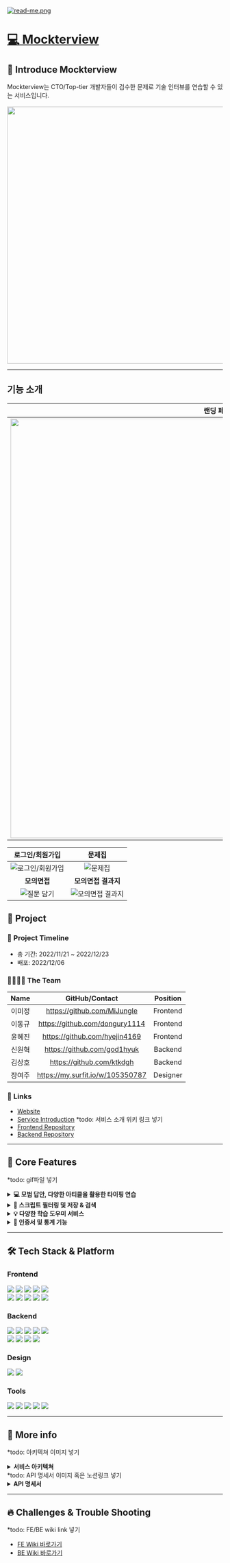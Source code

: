 [![read-me.png](https://i.postimg.cc/d1WYrYNC/read-me.png)](https://postimg.cc/0MJF1Ls5)
<br>

<a href="https://www.mockterview.xyz">💻 Mockterview</a>
=============
## 🙌 Introduce Mockterview
Mockterview는 CTO/Top-tier 개발자들이 검수한 문제로 기술 인터뷰를 연습할 수 있는 서비스입니다.<br>
<br><img src="https://i.postimg.cc/52wjvXBF/2022-12-16-5-17-16.png)](https://postimg.cc/Jsz1C4d1" width="1000px" height="600px">

* * *

## 기능 소개
| **랜딩 페이지** |
|:--------------:|
|<img src="https://user-images.githubusercontent.com/77824583/208049796-8081cae5-029b-45f6-8cda-5b9d529928f2.gif" width="980" />|

|**로그인/회원가입**|**문제집**|
|:---:|:---:|
|![로그인/회원가입](https://user-images.githubusercontent.com/77824583/208049734-186b6238-034c-49b2-a92f-f86fdc48cd80.gif)|![문제집](https://user-images.githubusercontent.com/77824583/208053793-d1a1df5e-89e8-4b2e-ba64-b105a27e102e.gif)|
|**모의면접**|**모의면접 결과지**|
|![질문 담기](https://user-images.githubusercontent.com/77824583/208049793-03471455-dbd8-4078-8811-a1f867e2a9ed.gif)|![모의면접 결과지](https://user-images.githubusercontent.com/77824583/208057907-6ca0742b-f765-468f-aacb-f395fdc2a3f8.gif)|


## 📣 Project
### 📆 Project Timeline
- 총 기간: 2022/11/21 ~ 2022/12/23
- 배포: 2022/12/06

### 👨‍💻👩‍💻 The Team
|Name|GitHub/Contact|Position|
|:---:|:---:|:---:|
|이미정|https://github.com/MiJungle|Frontend|
|이동규|https://github.com/dongury1114|Frontend|
|윤혜진|https://github.com/hyejin4169|Frontend|
|신원혁|https://github.com/god1hyuk|Backend|
|김상호|https://github.com/ktkdgh|Backend|
|장여주|https://my.surfit.io/w/105350787|Designer|

### 📌 Links
- [Website](https://www.mockterview.xyz)
- [Service Introduction](/wikilink) *todo: 서비스 소개 위키 링크 넣기
- [Frontend Repository](https://github.com/Mockterview/mockterview-frontend)
- [Backend Repository](https://github.com/Mockterview/mockterview-backend)

* * *

## 💎 Core Features
*todo: gif파일 넣기
<details>
<summary><strong>💻 모범 답안, 다양한 아티클을 활용한 타이핑 연습</strong></summary>
<br/>
  <ul>
<li>대표적인 컴퓨터 기반 국제 영어 시험인 토플 및 아이엘츠 <strong>모범 답안</strong>과 <strong>다양한 아티클</strong>들을 타이핑 지문으로 제공합니다.
<li>주제 선정이 어렵다면 <strong>랜덤</strong>으로도 타이핑을 시작할 수 있습니다.
  </ul>
</details>

<details>
<summary><strong>🔎 스크립트 필터링 및 저장 & 검색</strong></summary>
<br/>
  <ul>
<li>스크립트 필터링을 통해 <strong>원하는 조건의 스크립트를 선택</strong>하여 타이핑할 수도 있습니다.
<li>마음에 드는 스크립트는 <strong>책갈피</strong>를 눌러 <strong>저장</strong>하면 스크립트 선택 페이지에서 모아볼 수 있습니다.
<li><strong>검색기능</strong>을 이용하여 특정 단어가 포함된 스크립트를 직접 검색할 수 있습니다.  
  </ul>
</details>

<details>
<summary><strong>💡 다양한 학습 도우미 서비스</strong></summary>
<br/>
  <ul>
<li><strong>번역 기능</strong>을 사용하여 즉시 모르는 단어나 문장의 한글 뜻을 확인할 수 있습니다.
<li>단어 공부를 위해 모든 유저가 자유롭게 이용 가능한 <strong>오픈 사전</strong>에 뜻을 추가하고 <strong>나만의 단어장</strong>에도 저장할 수 있습니다.
<li>타이핑 중 <strong>타이머, 속도, 정확도</strong>를 체크할 수 있는 기능을 제공합니다.
  </ul>
</details>

<details>
<summary><strong>🏅 인증서 및 통계 기능</strong></summary>
<br/>
  <ul>
<li>타이핑을 끝내면 소요 시간, 속도 등을 한눈에 볼 수 있는 <strong>멋진 인증서</strong>가 발급되며, PNG 파일로 다운로드가 가능합니다.
<li>마이페이지 내 <strong>일별 통계 기능</strong>이 있어 학습 기록을 체크할 수 있습니다.
  </ul>
</details>

* * *

## 🛠 Tech Stack & Platform
### **Frontend**
<p>
<img src="https://img.shields.io/badge/typescript-%23007ACC.svg?style=for-the-badge&logo=typescript&logoColor=white">
<img src="https://img.shields.io/badge/Next-black?style=for-the-badge&logo=next.js&logoColor=white">
<img src="https://img.shields.io/badge/axios-007CE2?style=for-the-badge&logo=axios&logoColor=white">
<img src="https://img.shields.io/badge/Socket.io-black?style=for-the-badge&logo=socket.io&badgeColor=010101">
<img src="https://img.shields.io/badge/emotion-DB7093?style=for-the-badge&logo=emotion&logoColor=white">
</br>
<img src="https://img.shields.io/badge/AWS-%23FF9900.svg?style=for-the-badge&logo=amazon-aws&logoColor=white">
<img src="https://img.shields.io/badge/amazons3-569A31?style=for-the-badge&logo=amazons3&logoColor=white"> 
<img src="https://img.shields.io/badge/route53-F7A81B?style=for-the-badge&logo=route53&logoColor=white">
<img src="https://img.shields.io/badge/vercel-%23000000.svg?style=for-the-badge&logo=vercel&logoColor=white">
<img src="https://img.shields.io/badge/github%20actions-%232671E5.svg?style=for-the-badge&logo=githubactions&logoColor=white">
<br>
</p>

### **Backend**
<p>
<img src="https://img.shields.io/badge/typescript-%23007ACC.svg?style=for-the-badge&logo=typescript&logoColor=white">
<img src="https://img.shields.io/badge/nestjs-%23E0234E.svg?style=for-the-badge&logo=nestjs&logoColor=white">
<img src="https://img.shields.io/badge/mongoDB-47A248?style=for-the-badge&logo=MongoDB&logoColor=white">
<img src="https://img.shields.io/badge/mongoose-47A248.svg?&style=for-the-badge&logo=mongoose&logoColor=white"/>
<img src="https://img.shields.io/badge/docker-%230db7ed.svg?style=for-the-badge&logo=docker&logoColor=white">
</br>
<img src="https://img.shields.io/badge/nginx-%23009639.svg?style=for-the-badge&logo=nginx&logoColor=white">
<img src="https://img.shields.io/badge/Load Balancer-FF9E0F?style=for-the-badge&logo=Load Balancer&logoColor=white">
<img src="https://img.shields.io/badge/AWS Ec2-232F3E?style=for-the-badge&logo=amazonaws&logoColor=white"> 
<img src="https://img.shields.io/badge/route53-F7A81B?style=for-the-badge&logo=route53&logoColor=white">
<br>

### **Design**
<p>
<img src="https://img.shields.io/badge/Figma-F24E1E?style=for-the-badge&logo=Figma&logoColor=white"/>
<img src="https://img.shields.io/badge/Adobe Photoshop-31A8FF?style=for-the-badge&logo=Adobe Photoshop&logoColor=white"/>
</p>

### **Tools**
<p>
<img src="https://img.shields.io/badge/VSCode-007ACC?style=for-the-badge&logo=Visual Studio Code&logoColor=white"/>
<img src="https://img.shields.io/badge/webstorm-143?style=for-the-badge&logo=webstorm&logoColor=white&color=black">
<img src="https://img.shields.io/badge/googleanalytics-E37400?style=for-the-badge&logo=googleanalytics&logoColor=white">
<img src="https://img.shields.io/badge/Git-F05032?style=for-the-badge&logo=Git&logoColor=white"/>
<img src="https://img.shields.io/badge/Github-181717?style=for-the-badge&logo=github&logoColor=white">
<br>
</p>

* * *

## 📖 More info
*todo: 아키텍쳐 이미지 넣기
<details markdown="1">
<summary><strong>서비스 아키텍쳐</strong></summary>
<img src="https://imagedelivery.net/v7-TZByhOiJbNM9RaUdzSA/709e790c-3f3a-4f40-1910-4a7dd6b5dc00/public">
</details>
*todo: API 명세서 이미지 혹은 노션링크 넣기
<details>
<summary><strong>API 명세서</strong></summary>
<div markdown="1">

|Fuction|Method|URL|
|:---:|:---:|:---:|
|회원가입|POST|/api/signup|
|아이디 중복검사|POST|/api/signup/idCheck|
|닉네임 중복검사|POST|/api/signup/nicknameCheck|
|로그인|POST|/api/login|
|카카오 로그인 서버 인증|GET|/auth/kakao|
|카카오 로그인 토큰 발급|GET|/api/kakao/callback?code=${code}|
|로그인 여부 확인|GET|/api/auth|
|회원정보 변경(일반로그인&카카오)|PUT|/api/info|
|마이페이지(통계)|GET|/api/mypage/statistic|
|마이페이지(인증서)|GET|/api/mypage/certificate|
|마이페이지(인증서 상세보기)|GET|/api/mypage/certificate/:certificateId/:scriptId|
|키워드 검색|GET|/api/script/search?page=${number}&targetWord=${word}|
|스크립트 필터로 불러오기|GET|api/script/list?scriptCategory=${category}&scriptTopic=${topic}&page=${number}&myscript=ok|
|카테고리 선택 후 랜덤 타이핑 시작|GET|/api/script/:scriptType/:scriptCategory/|
|스크립트|GET|/api/detail/:scriptId|
|나만의 스크립트 등록 여부 조회|GET|/api/myScript/:scriptId|
|나만의 스크립트 등록|POST|/api/myScript/:scriptId|
|나만의 스크립트 삭제|DELETE|/api/myScript/:scriptId|
|결과 저장하기|POST|/api/studyrecord|
|단어 뜻 작성하기|POST|/opendict/:scriptId/:word|
|단어 뜻 불러오기(게스트용)|GET|/opendict/guest/:scriptId/:word|
|단어 뜻 불러오기(로그인사용자)|GET|/opendict/user/:scriptId/:word|
|단어 뜻 수정하기(본인이 작성한 것만 수정가능)|PUT|/opendict/:scriptId/:word/:wordId|
|단어 뜻 삭제하기(본인이 작성한 것만 삭제가능)|DELETE|/opendict/:scriptId/:word/:wordId|
|좋아요 누르기|PUT|/likeDislike/likeUp/:scriptId/:wordId|
|좋아요 취소|PUT|/likeDislike/likeDown/:scriptId/:wordId|
|좋아요 조회|GET|/likeDislike/like/:scriptId/:wordId|
|싫어요 누르기|PUT|/likeDislike/dislikeUp/:scriptId/:wordId|
|싫어요 취소|PUT|/likeDislike/dislikeDown/:scriptId/:wordId|
|싫어요 조회|GET|/likeDislike/dislike/:scriptId/:wordId|
|단어 저장하기|POST|/mydict/:scriptId/:word|
|단어 조회하기(최신순 4개만)|GET|/mydict/some|
|단어 조회하기(전체 조회)|GET|/mydict/all|
|단어 삭제하기|DELETE|/mydict/:scriptId/:word|
|스크립트 저장하기|POST|/api/script|
  
</div>
</details>

* * *

## 🔥 Challenges & Trouble Shooting
*todo: FE/BE wiki link 넣기
- [FE Wiki 바로가기](/wikilink)
- [BE Wiki 바로가기](/wikilink)
